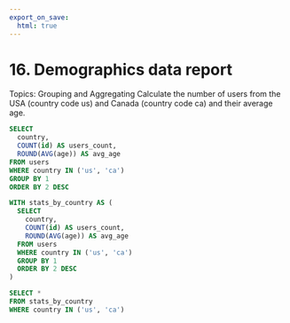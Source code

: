 ```yaml
---
export_on_save:
  html: true
---
```

# 16. Demographics data report 

Topics: Grouping and Aggregating
Calculate the number of users from the USA (country code us) and Canada (country code ca) and their average age.

```sql
SELECT 
  country,
  COUNT(id) AS users_count,
  ROUND(AVG(age)) AS avg_age
FROM users
WHERE country IN ('us', 'ca')
GROUP BY 1
ORDER BY 2 DESC
```

```sql
WITH stats_by_country AS (
  SELECT 
    country,
    COUNT(id) AS users_count,
    ROUND(AVG(age)) AS avg_age
  FROM users
  WHERE country IN ('us', 'ca')
  GROUP BY 1
  ORDER BY 2 DESC
) 

SELECT *
FROM stats_by_country
WHERE country IN ('us', 'ca')
```